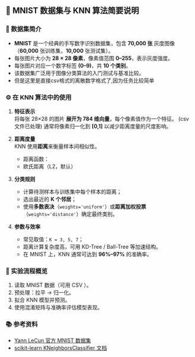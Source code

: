 ## 📘 MNIST 数据集与 KNN 算法简要说明

### 🧩 数据集简介
- **MNIST** 是一个经典的手写数字识别数据集，包含 **70,000 张** 灰度图像（**60,000** 张训练集，**10,000** 张测试集）。  
- 每张图片大小为 **28 × 28 像素**，像素值范围 **0–255**，表示灰度强度。  
- 每张图片对应一个数字标签 **(0–9)**，共 **10 个类别**。  
- 该数据集广泛用于图像分类算法的入门测试与基准比较。
- 但是这里是直接csv格式的离散数字格式了,因为任务比较简单




### ⚙️ 在 KNN 算法中的使用
1. **特征表示**  
   将每张 28×28 的图片 **展开为 784 维向量**，每个像素值作为一个特征。 (csv文件已处理) 
   通常将像素归一化到 **[0,1]** 以减少距离度量的尺度影响。

2. **距离度量**  
   KNN 使用**距离**来衡量样本间相似性。  
   - 距离函数：  
   - 欧氏距离（L2，默认）  


3. **分类规则**  
   - 计算待测样本与训练集中每个样本的距离；  
   - 选出最近的 **K 个邻居**；  
   - 使用**多数表决**（`weights='uniform'`）或**距离加权投票**（`weights='distance'`）确定最终类别。

4. **参数与效率**  
   - 常见取值：`K = 3, 5, 7`；  
   - 距离计算复杂度高，可用 KD-Tree / Ball-Tree 等加速结构。  
   - 在 MNIST 上，KNN 通常可达到 **96%–97%** 的准确率。

### 🧠 实验流程概览
1. 读取 MNIST 数据（可用 CSV ）。  
2. 预处理：拉平 → 归一化。  
3. 拟合 KNN 模型并预测。  
4. 使用混淆矩阵与准确率评估模型表现。

### 📚 参考资料
- [Yann LeCun 官方 MNIST 数据集](http://yann.lecun.com/exdb/mnist/)  
- [scikit-learn KNeighborsClassifier 文档](https://scikit-learn.org/stable/modules/generated/sklearn.neighbors.KNeighborsClassifier.html)  
